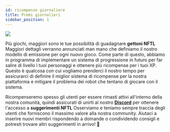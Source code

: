 ```yaml
---
id: ricompense giornaliere
title: Premi giornalieri
sidebar_position: 1
---
```


![](/img/twitch-stream.png)

Più giochi, maggiori sono le tue possibilità di guadagnare **gettoni NFTL** Maggiori dettagli verranno annunciati man mano che definiamo il nostro modello di emissione per ogni nuovo gioco. Come parte di questo, abbiamo in programma di implementare un sistema di progressione in futuro per far salire di livello i tuoi personaggi e ottenere più ricompense per i tuoi XP. Questo è qualcosa con cui vogliamo prenderci il nostro tempo per assicurarci di definire il miglior sistema di ricompense per la nostra piattaforma e mitigare il problema dei robot che tentano di giocare con il sistema.

Ricompenseremo spesso gli utenti per essere rimasti attivi all'interno della nostra comunità, quindi assicurati di unirti al nostro **[Discord](https://discord.gg/niftyleague)** per ottenere l'accesso a **suggerimenti NFTL** Osserviamo e teniamo sempre traccia degli utenti che forniscono il massimo valore alla nostra community. Aiutaci a inserire nuovi membri rispondendo a domande o condividendo consigli e potresti trovare altri suggerimenti in arrivo! 🙌
